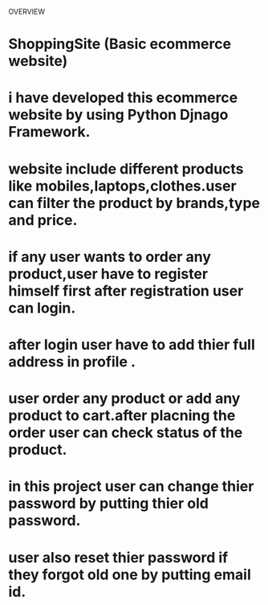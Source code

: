 OVERVIEW
# ShoppingSite (Basic ecommerce website)
# i have developed this ecommerce website by using Python Djnago Framework.
# website include different products like mobiles,laptops,clothes.user can filter the product by brands,type and price.
# if any user wants to order any product,user have to register himself first after registration user can login.
# after login user have to add thier full address in profile .
# user order any product or add any product to cart.after placning the order user can check status of the product.
# in this project user can change thier password by putting thier old password.
# user also reset thier password if they forgot old one by putting email id.







